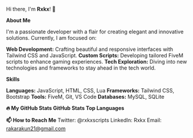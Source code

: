 Hi there, I'm **Rxkx**! 👋

**About Me**

I'm a passionate developer with a flair for creating elegant and innovative solutions. Currently, I am focused on:

**Web Development:** Crafting beautiful and responsive interfaces with Tailwind CSS and JavaScript.
**Custom Scripts:** Developing tailored FiveM scripts to enhance gaming experiences.
**Tech Exploration:** Diving into new technologies and frameworks to stay ahead in the tech world.

**Skills**

**Languages:** JavaScript, HTML, CSS, Lua
**Frameworks:** Tailwind CSS, Bootstrap
**Tools:** FiveM, Git, VS Code
**Databases:** MySQL, SQLite

**🔥 My GitHub Stats
GitHub Stats Top Languages**

**📫 How to Reach Me**
Twitter: @rxkxscripts
LinkedIn: Rxkx
Email: rakarakun21@gmail.com
